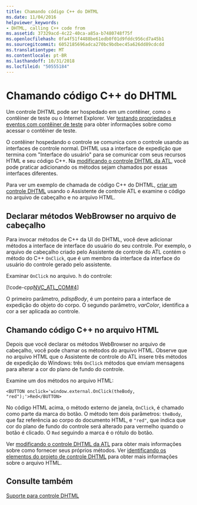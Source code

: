 ```yaml
---
title: Chamando código C++ do DHTML
ms.date: 11/04/2016
helpviewer_keywords:
- DHTML, calling C++ code from
ms.assetid: 37329acd-4c22-40ca-a85a-b7480748f75f
ms.openlocfilehash: 0fa4f51f4488be61edb0f01d9fddc956cd7a45b1
ms.sourcegitcommit: 6052185696adca270bc9bdbec45a626dd89cdcdd
ms.translationtype: MT
ms.contentlocale: pt-BR
ms.lasthandoff: 10/31/2018
ms.locfileid: "50555184"
---
```

# <a name="calling-c-code-from-dhtml"></a>Chamando código C++ do DHTML

Um controle DHTML pode ser hospedado em um contêiner, como o contêiner de teste ou o Internet Explorer. Ver [testando propriedades e eventos com contêiner de teste](../mfc/testing-properties-and-events-with-test-container.md) para obter informações sobre como acessar o contêiner de teste.

O contêiner hospedando o controle se comunica com o controle usando as interfaces de controle normal. DHTML usa a interface de expedição que termina com "Interface do usuário" para se comunicar com seus recursos HTML e seu código C++. Na [modificando o controle DHTML da ATL](../atl/modifying-the-atl-dhtml-control.md), você pode praticar adicionando os métodos sejam chamados por essas interfaces diferentes.

Para ver um exemplo de chamada de código C++ do DHTML, [criar um controle DHTML](../atl/creating-an-atl-dhtml-control.md) usando o Assistente de controle ATL e examine o código no arquivo de cabeçalho e no arquivo HTML.

## <a name="declaring-webbrowser-methods-in-the-header-file"></a>Declarar métodos WebBrowser no arquivo de cabeçalho

Para invocar métodos de C++ da UI do DHTML, você deve adicionar métodos a interface de interface do usuário do seu controle. Por exemplo, o arquivo de cabeçalho criado pelo Assistente de controle do ATL contém o método do C++ `OnClick`, que é um membro da interface da interface do usuário do controle gerado pelo assistente.

Examinar `OnClick` no arquivo. h do controle:

[!code-cpp[NVC_ATL_COM#4](../atl/codesnippet/cpp/calling-cpp-code-from-dhtml_1.h)]

O primeiro parâmetro, *pdispBody*, é um ponteiro para a interface de expedição do objeto do corpo. O segundo parâmetro, *varColor*, identifica a cor a ser aplicada ao controle.

## <a name="calling-c-code-in-the-html-file"></a>Chamando código C++ no arquivo HTML

Depois que você declarar os métodos WebBrowser no arquivo de cabeçalho, você pode chamar os métodos do arquivo HTML. Observe que no arquivo HTML que o Assistente de controle do ATL insere três métodos de expedição do Windows: três `OnClick` métodos que enviam mensagens para alterar a cor do plano de fundo do controle.

Examine um dos métodos no arquivo HTML:

`<BUTTON onclick='window.external.OnClick(theBody, "red");'>Red</BUTTON>`

No código HTML acima, o método externo de janela, `OnClick`, é chamado como parte da marca do botão. O método tem dois parâmetros: `theBody`, que faz referência ao corpo do documento HTML, e `"red"`, que indica que cor do plano de fundo do controle será alterado para vermelho quando o botão é clicado. O `Red` seguindo a marca é o rótulo do botão.

Ver [modificando o controle DHTML da ATL](../atl/modifying-the-atl-dhtml-control.md) para obter mais informações sobre como fornecer seus próprios métodos. Ver [identificando os elementos do projeto de controle DHTML](../atl/identifying-the-elements-of-the-dhtml-control-project.md) para obter mais informações sobre o arquivo HTML.

## <a name="see-also"></a>Consulte também

[Suporte para controle DHTML](../atl/atl-support-for-dhtml-controls.md)

